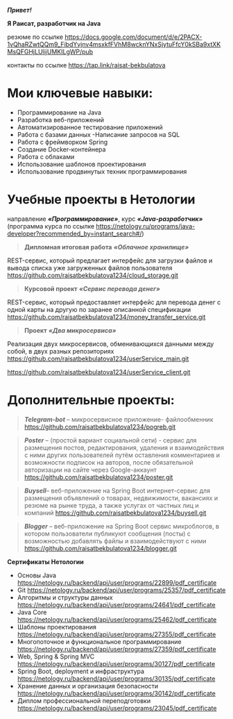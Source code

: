 ***Привет!***

**Я Раисат, разработчик на Java**           

резюме по ссылке   https://docs.google.com/document/d/e/2PACX-1vQhaRZwtQQm9_FibdYvjnv4msxkfFVhM8wcknYNxSjytuFfcY0kSBa9xtXKMsQFGHjLUlijUMKILgWP/pub

контакты по ссылке https://tap.link/raisat-bekbulatova

# Мои ключевые навыки:
- Программирование на Java
- Разработка веб-приложений
- Автоматизированное тестирование приложений
- Работа с базами данных
 -Написание запросов на SQL
- Работа с фреймворком Spring
- Создание Docker-контейнера
- Работа с облаками
- Использование шаблонов проектирования
- Использование продвинутых техник программирования
  
# Учебные проекты в Нетологии

направление ***«Программирование»***, курс ***«Java-разработчик»*** (программа курса по ссылке https://netology.ru/programs/java-developer?recommended_by=instant_search#/)

> **Дипломная итоговая  работа** ***«Облачное хранилище»***

REST-сервис, который предлагает интерфейс для загрузки файлов и вывода списка уже загруженных файлов пользователя https://github.com/raisatbekbulatova1234/cloud_storage.git

> **Курсовой проект** ***«Сервис перевода денег»***

REST-сервис, который  предоставляет интерфейс для перевода денег с одной карты на другую по заранее описанной спецификации https://github.com/raisatbekbulatova1234/money_transfer_service.git

> **Проект** ***«Два микросервиса»***

Реализация двух микросервисов, обменивающихся данными между собой, в двух разных репозиториях 
https://github.com/raisatbekbulatova1234/userService_main.git

https://github.com/raisatbekbulatova1234/userService_client.git

# Дополнительные проекты:
> ***Telegram-bot*** – микросервисное приложение- файлообменник https://github.com/raisatbekbulatova1234/pogreb.git

> ***Poster*** – (простой вариант социальной сети) - сервис для размещения постов, редактирования, удаления и взаимодействия с ними других пользователей путём оставления комментариев и возможности подписок на авторов, после обязательной авторизации на сайте через Google-аккаунт https://github.com/raisatbekbulatova1234/poster.git

> ***Buysell***– веб-приложение на Spring Boot интернет-сервис для размещения объявлений о товарах, недвижимости, вакансиях и резюме на рынке труда, а также услугах от частных лиц и компаний https://github.com/raisatbekbulatova1234/buysell.git

> ***Blogger*** – веб-приложение на Spring Boot сервис микроблогов, в котором пользователи публикуют сообщения (посты) с возможностью добавлять файлы и взаимодействуют с ними https://github.com/raisatbekbulatova1234/blogger.git

**Сертификаты Нетологии**
- Основы Java https://netology.ru/backend/api/user/programs/22899/pdf_certificate
- Git https://netology.ru/backend/api/user/programs/25357/pdf_certificate
- Алгоритмы и структуры данных https://netology.ru/backend/api/user/programs/24641/pdf_certificate
- Java Core https://netology.ru/backend/api/user/programs/25462/pdf_certificate
- Шаблоны проектирования https://netology.ru/backend/api/user/programs/27355/pdf_certificate
- Многопоточное и функциональное программирование https://netology.ru/backend/api/user/programs/27359/pdf_certificate
- Web, Spring & Spring MVC https://netology.ru/backend/api/user/programs/30127/pdf_certificate
- Spring Boot, deployment и инфраструктура https://netology.ru/backend/api/user/programs/30135/pdf_certificate
- Хранение данных и организация безопасности https://netology.ru/backend/api/user/programs/30142/pdf_certificate
- Диплом профессиональной переподготовки https://netology.ru/backend/api/user/programs/23045/pdf_certificate

